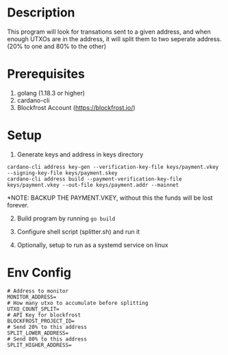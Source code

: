 # Description

This program will look for transations sent to a given address, and when enough UTXOs are in the address, it will split them to two seperate address. (20% to one and 80% to the other)

# Prerequisites

1. golang (1.18.3 or higher)
2. cardano-cli
3. Blockfrost Account (https://blockfrost.io/)

# Setup

1. Generate keys and address in keys directory

```
cardano-cli address key-gen --verification-key-file keys/payment.vkey --signing-key-file keys/payment.skey
cardano-cli address build --payment-verification-key-file keys/payment.vkey --out-file keys/payment.addr --mainnet
```

*NOTE: BACKUP THE PAYMENT.VKEY, without this the funds will be lost forever.

2. Build program by running `go build`

3. Configure shell script (splitter.sh) and run it

4. Optionally, setup to run as a systemd service on linux

# Env Config

```
# Address to monitor
MONITOR_ADDRESS=
# How many utxo to accumulate before splitting
UTXO_COUNT_SPLIT=
# API Key for blockfrost
BLOCKFROST_PROJECT_ID=
# Send 20% to this address
SPLIT_LOWER_ADDRESS=
# Send 80% to this address
SPLIT_HIGHER_ADDRESS=
```